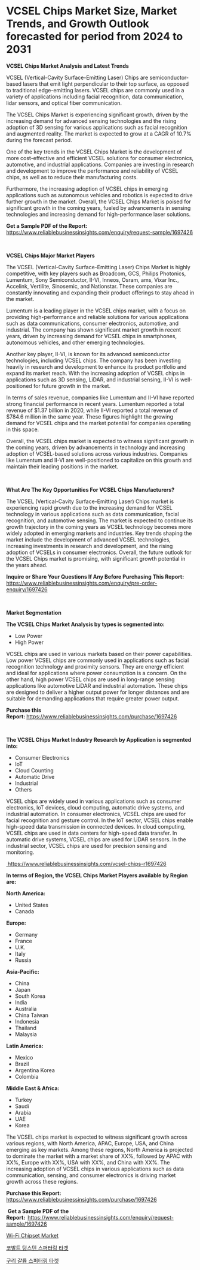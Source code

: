 <p><h1>VCSEL Chips Market Size, Market Trends, and Growth Outlook forecasted for period from 2024 to 2031</h1></p><p><strong>VCSEL Chips Market Analysis and Latest Trends</strong></p>
<p><p>VCSEL (Vertical-Cavity Surface-Emitting Laser) Chips are semiconductor-based lasers that emit light perpendicular to their top surface, as opposed to traditional edge-emitting lasers. VCSEL chips are commonly used in a variety of applications including facial recognition, data communication, lidar sensors, and optical fiber communication.</p><p>The VCSEL Chips Market is experiencing significant growth, driven by the increasing demand for advanced sensing technologies and the rising adoption of 3D sensing for various applications such as facial recognition and augmented reality. The market is expected to grow at a CAGR of 10.7% during the forecast period.</p><p>One of the key trends in the VCSEL Chips Market is the development of more cost-effective and efficient VCSEL solutions for consumer electronics, automotive, and industrial applications. Companies are investing in research and development to improve the performance and reliability of VCSEL chips, as well as to reduce their manufacturing costs.</p><p>Furthermore, the increasing adoption of VCSEL chips in emerging applications such as autonomous vehicles and robotics is expected to drive further growth in the market. Overall, the VCSEL Chips Market is poised for significant growth in the coming years, fueled by advancements in sensing technologies and increasing demand for high-performance laser solutions.</p></p>
<p><strong>Get a Sample PDF of the Report:&nbsp;</strong> <a href="https://www.reliablebusinessinsights.com/enquiry/request-sample/1697426">https://www.reliablebusinessinsights.com/enquiry/request-sample/1697426</a></p>
<p>&nbsp;</p>
<p><strong>VCSEL Chips Major Market Players</strong></p>
<p><p>The VCSEL (Vertical-Cavity Surface-Emitting Laser) Chips Market is highly competitive, with key players such as Broadcom, GCS, Philips Photonics, Lumentum, Sony Semiconductor, II-VI, Inneos, Osram, ams, Vixar Inc., Accelink, Vertilite, Sinosemic, and Nationstar. These companies are constantly innovating and expanding their product offerings to stay ahead in the market.</p><p>Lumentum is a leading player in the VCSEL chips market, with a focus on providing high-performance and reliable solutions for various applications such as data communications, consumer electronics, automotive, and industrial. The company has shown significant market growth in recent years, driven by increasing demand for VCSEL chips in smartphones, autonomous vehicles, and other emerging technologies.</p><p>Another key player, II-VI, is known for its advanced semiconductor technologies, including VCSEL chips. The company has been investing heavily in research and development to enhance its product portfolio and expand its market reach. With the increasing adoption of VCSEL chips in applications such as 3D sensing, LiDAR, and industrial sensing, II-VI is well-positioned for future growth in the market.</p><p>In terms of sales revenue, companies like Lumentum and II-VI have reported strong financial performance in recent years. Lumentum reported a total revenue of $1.37 billion in 2020, while II-VI reported a total revenue of $784.6 million in the same year. These figures highlight the growing demand for VCSEL chips and the market potential for companies operating in this space.</p><p>Overall, the VCSEL chips market is expected to witness significant growth in the coming years, driven by advancements in technology and increasing adoption of VCSEL-based solutions across various industries. Companies like Lumentum and II-VI are well-positioned to capitalize on this growth and maintain their leading positions in the market.</p></p>
<p>&nbsp;</p>
<p><strong>What Are The Key Opportunities For VCSEL Chips Manufacturers?</strong></p>
<p><p>The VCSEL (Vertical-Cavity Surface-Emitting Laser) Chips market is experiencing rapid growth due to the increasing demand for VCSEL technology in various applications such as data communication, facial recognition, and automotive sensing. The market is expected to continue its growth trajectory in the coming years as VCSEL technology becomes more widely adopted in emerging markets and industries. Key trends shaping the market include the development of advanced VCSEL technologies, increasing investments in research and development, and the rising adoption of VCSELs in consumer electronics. Overall, the future outlook for the VCSEL Chips market is promising, with significant growth potential in the years ahead.</p></p>
<p><strong>Inquire or Share Your Questions If Any Before Purchasing This Report:</strong> <a href="https://www.reliablebusinessinsights.com/enquiry/pre-order-enquiry/1697426">https://www.reliablebusinessinsights.com/enquiry/pre-order-enquiry/1697426</a></p>
<p>&nbsp;</p>
<p><strong>Market Segmentation</strong></p>
<p><strong>The VCSEL Chips Market Analysis by types is segmented into:</strong></p>
<p><ul><li>Low Power</li><li>High Power</li></ul></p>
<p><p>VCSEL chips are used in various markets based on their power capabilities. Low power VCSEL chips are commonly used in applications such as facial recognition technology and proximity sensors. They are energy efficient and ideal for applications where power consumption is a concern. On the other hand, high power VCSEL chips are used in long-range sensing applications like automotive LiDAR and industrial automation. These chips are designed to deliver a higher output power for longer distances and are suitable for demanding applications that require greater power output.</p></p>
<p><strong>Purchase this Report:&nbsp;</strong><a href="https://www.reliablebusinessinsights.com/purchase/1697426">https://www.reliablebusinessinsights.com/purchase/1697426</a></p>
<p>&nbsp;</p>
<p><strong>The VCSEL Chips Market Industry Research by Application is segmented into:</strong></p>
<p><ul><li>Consumer Electronics</li><li>IoT</li><li>Cloud Counting</li><li>Automatic Drive</li><li>Industrial</li><li>Others</li></ul></p>
<p><p>VCSEL chips are widely used in various applications such as consumer electronics, IoT devices, cloud computing, automatic drive systems, and industrial automation. In consumer electronics, VCSEL chips are used for facial recognition and gesture control. In the IoT sector, VCSEL chips enable high-speed data transmission in connected devices. In cloud computing, VCSEL chips are used in data centers for high-speed data transfer. In automatic drive systems, VCSEL chips are used for LiDAR sensors. In the industrial sector, VCSEL chips are used for precision sensing and monitoring.</p></p>
<p><a href="https://www.reliablebusinessinsights.com/vcsel-chips-r1697426">&nbsp;https://www.reliablebusinessinsights.com/vcsel-chips-r1697426</a></p>
<p><strong>In terms of Region, the VCSEL Chips Market Players available by Region are:</strong></p>
<p>
    <p> <strong> North America: </strong>
        <ul>
            <li>United States</li>
            <li>Canada</li>
        </ul>
        </p> 
    <p> <strong> Europe: </strong>
        <ul>
            <li>Germany</li>
            <li>France</li>
            <li>U.K.</li>
            <li>Italy</li>
            <li>Russia</li>
        </ul>
        </p> 
    <p> <strong> Asia-Pacific: </strong>
        <ul>
            <li>China</li>
            <li>Japan</li>
            <li>South Korea</li>
            <li>India</li>
            <li>Australia</li>
            <li>China Taiwan</li>
            <li>Indonesia</li>
            <li>Thailand</li>
            <li>Malaysia</li>
        </ul>
        </p> 
    <p> <strong> Latin America: </strong>
        <ul>
            <li>Mexico</li>
            <li>Brazil</li>
            <li>Argentina Korea</li>
            <li>Colombia</li>
        </ul>
        </p> 
    <p> <strong> Middle East & Africa: </strong>
        <ul>
            <li>Turkey</li>
            <li>Saudi</li>
            <li>Arabia</li>
            <li>UAE</li>
            <li>Korea</li>
        </ul>
    </p>
    </p>
<p><p>The VCSEL chips market is expected to witness significant growth across various regions, with North America, APAC, Europe, USA, and China emerging as key markets. Among these regions, North America is projected to dominate the market with a market share of XX%, followed by APAC with XX%, Europe with XX%, USA with XX%, and China with XX%. The increasing adoption of VCSEL chips in various applications such as data communication, sensing, and consumer electronics is driving market growth across these regions.</p></p>
<p><strong>Purchase this Report: </strong><a href="https://www.reliablebusinessinsights.com/purchase/1697426">https://www.reliablebusinessinsights.com/purchase/1697426</a></p>
<p>&nbsp;<strong>Get a Sample PDF of the Report:&nbsp;&nbsp;</strong><a href="https://www.reliablebusinessinsights.com/enquiry/request-sample/1697426">https://www.reliablebusinessinsights.com/enquiry/request-sample/1697426</a></p>
<p><strong></strong></p>
<p><p><a href="https://issuu.com/reportprime-2/docs/wi-fi-chipset-market-size-2030.pptx">Wi-Fi Chipset Market</a></p><p><a href="https://github.com/vanessagrant665567/Market-Research-Report-List-1/blob/main/364762093763.md">코발트 텅스텐 스퍼터링 타겟</a></p><p><a href="https://github.com/rrmadityapu/Market-Research-Report-List-1/blob/main/187902793764.md">구리 갈륨 스퍼터링 타겟</a></p></p>